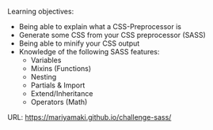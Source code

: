 Learning objectives:

- Being able to explain what a CSS-Preprocessor is
- Generate some CSS from your CSS preprocessor (SASS)
- Being able to minify your CSS output
- Knowledge of the following SASS features:
  - Variables
  - Mixins (Functions)
  - Nesting
  - Partials & Import
  - Extend/Inheritance
  - Operators (Math)

URL: https://mariyamaki.github.io/challenge-sass/
